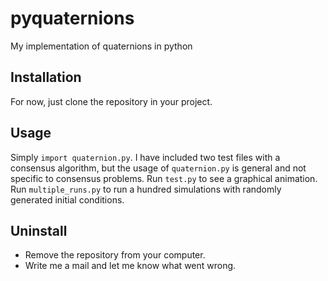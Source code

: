 # pyquaternions
My implementation of quaternions in python

## Installation
For now, just clone the repository in your project.

## Usage
Simply `import quaternion.py`.
I have included two test files with a consensus algorithm, but the usage of `quaternion.py` is general and not specific to consensus problems.
Run `test.py` to see a graphical animation.
Run `multiple_runs.py` to run a hundred simulations with randomly generated initial conditions.

## Uninstall
- Remove the repository from your computer.
- Write me a mail and let me know what went wrong.
